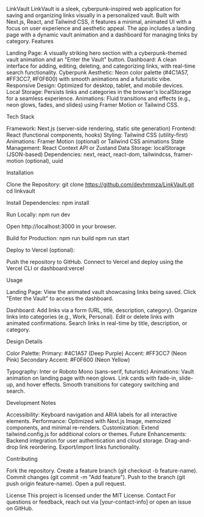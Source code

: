 LinkVault
LinkVault is a sleek, cyberpunk-inspired web application for saving and organizing links visually in a personalized vault. Built with Next.js, React, and Tailwind CSS, it features a minimal, animated UI with a focus on user experience and aesthetic appeal. The app includes a landing page with a dynamic vault animation and a dashboard for managing links by category.
Features

Landing Page: A visually striking hero section with a cyberpunk-themed vault animation and an "Enter the Vault" button.
Dashboard: A clean interface for adding, editing, deleting, and categorizing links, with real-time search functionality.
Cyberpunk Aesthetic: Neon color palette (#4C1A57, #FF3CC7, #F0F600) with smooth animations and a futuristic vibe.
Responsive Design: Optimized for desktop, tablet, and mobile devices.
Local Storage: Persists links and categories in the browser's localStorage for a seamless experience.
Animations: Fluid transitions and effects (e.g., neon glows, fades, and slides) using Framer Motion or Tailwind CSS.

Tech Stack

Framework: Next.js (server-side rendering, static site generation)
Frontend: React (functional components, hooks)
Styling: Tailwind CSS (utility-first)
Animations: Framer Motion (optional) or Tailwind CSS animations
State Management: React Context API or Zustand
Data Storage: localStorage (JSON-based)
Dependencies: next, react, react-dom, tailwindcss, framer-motion (optional), uuid

Installation

Clone the Repository:
git clone https://github.com/devhmmza/LinkVault.git
cd linkvault


Install Dependencies:
npm install


Run Locally:
npm run dev

Open http://localhost:3000 in your browser.

Build for Production:
npm run build
npm run start


Deploy to Vercel (optional):

Push the repository to GitHub.
Connect to Vercel and deploy using the Vercel CLI or dashboard:vercel







Usage

Landing Page:
View the animated vault showcasing links being saved.
Click "Enter the Vault" to access the dashboard.


Dashboard:
Add links via a form (URL, title, description, category).
Organize links into categories (e.g., Work, Personal).
Edit or delete links with animated confirmations.
Search links in real-time by title, description, or category.








Design Details

Color Palette:
Primary: #4C1A57 (Deep Purple)
Accent: #FF3CC7 (Neon Pink)
Secondary Accent: #F0F600 (Neon Yellow)


Typography: Inter or Roboto Mono (sans-serif, futuristic)
Animations:
Vault animation on landing page with neon glows.
Link cards with fade-in, slide-up, and hover effects.
Smooth transitions for category switching and search.



Development Notes

Accessibility: Keyboard navigation and ARIA labels for all interactive elements.
Performance: Optimized with Next.js Image, memoized components, and minimal re-renders.
Customization: Extend tailwind.config.js for additional colors or themes.
Future Enhancements:
Backend integration for user authentication and cloud storage.
Drag-and-drop link reordering.
Export/import links functionality.



Contributing

Fork the repository.
Create a feature branch (git checkout -b feature-name).
Commit changes (git commit -m "Add feature").
Push to the branch (git push origin feature-name).
Open a pull request.

License
This project is licensed under the MIT License.
Contact
For questions or feedback, reach out via [your-contact-info] or open an issue on GitHub.
